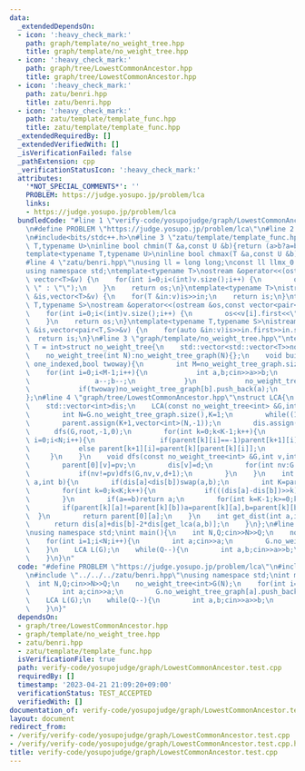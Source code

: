 ```yaml
---
data:
  _extendedDependsOn:
  - icon: ':heavy_check_mark:'
    path: graph/template/no_weight_tree.hpp
    title: graph/template/no_weight_tree.hpp
  - icon: ':heavy_check_mark:'
    path: graph/tree/LowestCommonAncestor.hpp
    title: graph/tree/LowestCommonAncestor.hpp
  - icon: ':heavy_check_mark:'
    path: zatu/benri.hpp
    title: zatu/benri.hpp
  - icon: ':heavy_check_mark:'
    path: zatu/template/template_func.hpp
    title: zatu/template/template_func.hpp
  _extendedRequiredBy: []
  _extendedVerifiedWith: []
  _isVerificationFailed: false
  _pathExtension: cpp
  _verificationStatusIcon: ':heavy_check_mark:'
  attributes:
    '*NOT_SPECIAL_COMMENTS*': ''
    PROBLEM: https://judge.yosupo.jp/problem/lca
    links:
    - https://judge.yosupo.jp/problem/lca
  bundledCode: "#line 1 \"verify-code/yosupojudge/graph/LowestCommonAncestor.test.cpp\"\
    \n#define PROBLEM \"https://judge.yosupo.jp/problem/lca\"\n#line 2 \"zatu/benri.hpp\"\
    \n#include<bits/stdc++.h>\n#line 3 \"zatu/template/template_func.hpp\"\ntemplate<typename\
    \ T,typename U>\ninline bool chmin(T &a,const U &b){return (a>b?a=b,true:false);}\n\
    template<typename T,typename U>\ninline bool chmax(T &a,const U &b){return (a<b?a=b,true:false);}\n\
    #line 4 \"zatu/benri.hpp\"\nusing ll = long long;\nconst ll llmx_0 = 1152921504606846976;\n\
    using namespace std;\ntemplate<typename T>\nostream &operator<<(ostream &os,const\
    \ vector<T>&v) {\n    for(int i=0;i<(int)v.size();i++) {\n        os<<v[i]<<(i!=(int)v.size()-1?\"\
    \ \" : \"\");\n    }\n    return os;\n}\ntemplate<typename T>\nistream &operator>>(istream\
    \ &is,vector<T>&v) {\n    for(T &in:v)is>>in;\n    return is;\n}\ntemplate<typename\
    \ T,typename S>\nostream &operator<<(ostream &os,const vector<pair<T,S>>&v) {\n\
    \    for(int i=0;i<(int)v.size();i++) {\n        os<<v[i].first<<\" \"<<v[i].second<<endl;\n\
    \    }\n    return os;\n}\ntemplate<typename T,typename S>\nistream &operator>>(istream\
    \ &is,vector<pair<T,S>>&v) {\n    for(auto &in:v)is>>in.first>>in.second;\n  \
    \  return is;\n}\n#line 3 \"graph/template/no_weight_tree.hpp\"\ntemplate<class\
    \ T = int>struct no_weight_tree{\n    std::vector<std::vector<T>>no_weight_tree_graph;\n\
    \    no_weight_tree(int N):no_weight_tree_graph(N){};\n    void build__noweight_tree_input_edge(bool\
    \ one_indexed,bool twoway){\n        int M=no_weight_tree_graph.size();\n    \
    \    for(int i=0;i<M-1;i++){\n            int a,b;cin>>a>>b;\n            if(one_indexed){\n\
    \                a--;b--;\n            }\n            no_weight_tree_graph[a].push_back(b);\n\
    \            if(twoway)no_weight_tree_graph[b].push_back(a);\n        }\n    }\n\
    };\n#line 4 \"graph/tree/LowestCommonAncestor.hpp\"\nstruct LCA{\n    std::vector<std::vector<int>>parent;\n\
    \    std::vector<int>dis;\n    LCA(const no_weight_tree<int> &G,int root=0){\n\
    \        int N=G.no_weight_tree_graph.size(),K=1;\n        while((1<<K)<N)K++;\n\
    \        parent.assign(K+1,vector<int>(N,-1));\n        dis.assign(N,-1);\n  \
    \      dfs(G,root,-1,0);\n        for(int k=0;k<K-1;k++){\n            for(int\
    \ i=0;i<N;i++){\n                if(parent[k][i]==-1)parent[k+1][i]=-1;\n    \
    \            else parent[k+1][i]=parent[k][parent[k][i]];\n            }\n   \
    \     }\n    }\n    void dfs(const no_weight_tree<int> &G,int v,int pv,int d){\n\
    \        parent[0][v]=pv;\n        dis[v]=d;\n        for(int nv:G.no_weight_tree_graph[v]){\n\
    \            if(nv!=pv)dfs(G,nv,v,d+1);\n        }\n    }\n    int get_lca(int\
    \ a,int b){\n        if(dis[a]<dis[b])swap(a,b);\n        int K=parent.size();\n\
    \        for(int k=0;k<K;k++){\n            if(((dis[a]-dis[b])>>k)&1)a=parent[k][a];\n\
    \        }\n        if(a==b)return a;\n        for(int k=K-1;k>=0;k--){\n    \
    \        if(parent[k][a]!=parent[k][b])a=parent[k][a],b=parent[k][b];\n      \
    \  }\n        return parent[0][a];\n    }\n    int get_dist(int a,int b){\n  \
    \      return dis[a]+dis[b]-2*dis[get_lca(a,b)];\n    }\n};\n#line 4 \"verify-code/yosupojudge/graph/LowestCommonAncestor.test.cpp\"\
    \nusing namespace std;\nint main(){\n    int N,Q;cin>>N>>Q;\n    no_weight_tree<int>G(N);\n\
    \    for(int i=1;i<N;i++){\n        int a;cin>>a;\n        G.no_weight_tree_graph[a].push_back(i);\n\
    \    }\n    LCA L(G);\n    while(Q--){\n        int a,b;cin>>a>>b;\n        cout<<L.get_lca(a,b)<<endl;\n\
    \    }\n}\n"
  code: "#define PROBLEM \"https://judge.yosupo.jp/problem/lca\"\n#include \"../../../graph/tree/LowestCommonAncestor.hpp\"\
    \n#include \"../../../zatu/benri.hpp\"\nusing namespace std;\nint main(){\n  \
    \  int N,Q;cin>>N>>Q;\n    no_weight_tree<int>G(N);\n    for(int i=1;i<N;i++){\n\
    \        int a;cin>>a;\n        G.no_weight_tree_graph[a].push_back(i);\n    }\n\
    \    LCA L(G);\n    while(Q--){\n        int a,b;cin>>a>>b;\n        cout<<L.get_lca(a,b)<<endl;\n\
    \    }\n}"
  dependsOn:
  - graph/tree/LowestCommonAncestor.hpp
  - graph/template/no_weight_tree.hpp
  - zatu/benri.hpp
  - zatu/template/template_func.hpp
  isVerificationFile: true
  path: verify-code/yosupojudge/graph/LowestCommonAncestor.test.cpp
  requiredBy: []
  timestamp: '2023-04-21 21:09:20+09:00'
  verificationStatus: TEST_ACCEPTED
  verifiedWith: []
documentation_of: verify-code/yosupojudge/graph/LowestCommonAncestor.test.cpp
layout: document
redirect_from:
- /verify/verify-code/yosupojudge/graph/LowestCommonAncestor.test.cpp
- /verify/verify-code/yosupojudge/graph/LowestCommonAncestor.test.cpp.html
title: verify-code/yosupojudge/graph/LowestCommonAncestor.test.cpp
---
```

